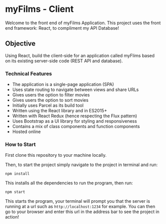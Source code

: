 # myFilms - Client

Welcome to the front end of myFilms Application. This project uses the front end framework: React, to compliment my API Database!

## Objective

Using React, build the client-side for an application called myFlims based on its existing server-side code (REST API and database).

### Technical Features

- The application is a single-page application (SPA)
- Uses state routing to navigate between views and share URLs
- Gives users the option to filter movies
- Gives users the option to sort movies
- Initially uses Parcel as its build tool
- Written using the React library and in ES2015+
- Written with React Redux (hence respecting the Flux pattern)
- Uses Bootstrap as a UI library for styling and responsiveness
- Contains a mix of class components and function components
- Hosted online

### How to Start

First clone this repository to your machine locally.

Then, to start the project simply navigate to the project in terminal and run:

`npm install`

This installs all the dependencies to run the program, then run:

`npm start`

This starts the program, your terminal will prompt you that the server is running at a url such as `http://localhost:1234` for example. You can then go to your browser and enter this url in the address bar to see the project in action!
